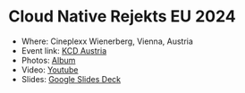 # Cloud Native Rejekts EU 2024

- Where:  Cineplexx Wienerberg, Vienna, Austria
- Event link: [KCD Austria](https://kcdaustria.at/)
- Photos: [Album](/images/KCD%20Austria%202024)
- Video: [Youtube](TBD)
- Slides: [Google Slides Deck](TBD)
